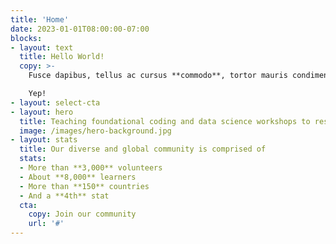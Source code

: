 ```yaml
---
title: 'Home'
date: 2023-01-01T08:00:00-07:00
blocks:
- layout: text
  title: Hello World!
  copy: >-
    Fusce dapibus, tellus ac cursus **commodo**, tortor mauris condimentum nibh, ut fermentum massa justo sit amet risus. Lorem ipsum dolor sit amet, consectetur [adipiscing](/url) elit.

    Yep!
- layout: select-cta
- layout: hero
  title: Teaching foundational coding and data science workshops to researchers worldwide since 1998.
  image: /images/hero-background.jpg
- layout: stats
  title: Our diverse and global community is comprised of
  stats:
  - More than **3,000** volunteers
  - About **8,000** learners
  - More than **150** countries
  - And a **4th** stat
  cta:
    copy: Join our community
    url: '#'
---
```

